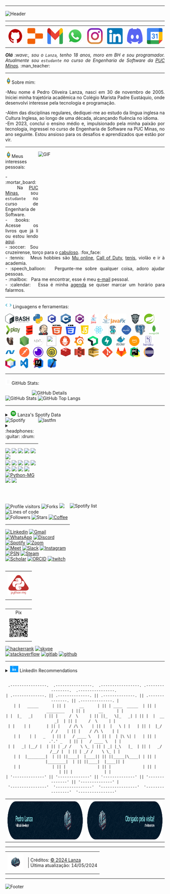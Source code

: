 <!--- Olá, esse é meu readme, fique à vontade para utilizá-lo como quiser! -->

-----

<div>
<img align="center" alt="Header" src="https://github.com/pedro-lanzaa/pedro-lanzaa/blob/main/2222.gif?raw=true"/>
</div>

-----

<div align="center">
<table>
<tr>
 <td align="center" colspan="11"></td>
</tr> 
<tr>
<td><a href="https://github.com/pedro-lanzaa" target="_blank"><img src="https://github.com/pedro-lanzaa/pedro-lanzaa/blob/main/img/github5.png?raw=true" width="50px" height="50px"/></a>
</td>
<td><a href="https://replit.com/@pedrooliveirala"><img src="https://github.com/pedro-lanzaa/pedro-lanzaa/blob/main/img/replit3.svg?raw=true" width="50px" height="50px"/></a>
</td>
<td><a href="mailto:pedrooliveiralanza@gmail.com" target="_blank"><img src="https://github.com/pedro-lanzaa/pedro-lanzaa/blob/main/img/gmail3.png?raw=true" width="50px" height="50px"/></a>
</td>
<td><a href="https://wa.me/5531980402103" target="_blank"><img src="https://github.com/pedro-lanzaa/pedro-lanzaa/blob/main/img/wpp2.png?raw=true" width="50px" height="50px"/></a>
</td>
<td><a href="https://www.instagram.com/_pedrolanza_/" target="_blank"><img src="https://github.com/pedro-lanzaa/pedro-lanzaa/blob/main/img/insta2.png?raw=true" width="50px" height="50px"/></a>
</td>
<td><a href="https://www.linkedin.com/in/pedro-lanza" target="_blank"><img src="https://github.com/pedro-lanzaa/pedro-lanzaa/blob/main/img/linkedin2.png?raw=true" width="50px" height="50px"/></a>
</td>
<!--<td><a href="https://slack.com/app_redirect?channel=UVD9N6VCL"><img src="https://github.com/pedro-lanzaa/pedro-lanzaa/blob/main/img/slack.png?raw=true" width="50px" height="50px"/></a>
</td>-->
<td><a href="https://discordapp.com/users/959151773728251914" target="_blank"><img src="https://github.com/pedro-lanzaa/pedro-lanzaa/blob/main/img/discord2.png?raw=true" width="50px" height="50px"/></a>
</td>
</td>
<td><a href="https://calendly.com/aramuni/" target="_blank"><img src="https://github.com/pedro-lanzaa/pedro-lanzaa/blob/main/img/calendar2.png?raw=true" width="50px" height="50px"/></a>
</td>
</tr>
<tr>
 <td align="center" colspan="11"></td>
</tr> 
</table>

</div>
<div align="justify">
<i><b>Olá</b> :wave:, sou o <code>Lanza</code>, tenho 18 anos, moro em BH e sou programador. Atualmente sou <code>estudante</code> no curso de Engenharia de Software da <a href="https://www.pucminas.br/" target="_blank">PUC Minas</a>.</i> :man_teacher:<br />
</div>

-----

<img height="20" alt="GIF" src="https://github.com/pedro-lanzaa/pedro-lanzaa/blob/main/img/soulgem.gif?raw=true"/>Sobre mim:

<div align="justify">
-Meu nome é Pedro Oliveira Lanza, nasci em 30 de novembro de 2005. Iniciei minha trajetória acadêmica no Colégio Marista Padre Eustáquio, onde desenvolvi interesse pela tecnologia e programação.

-Além das disciplinas regulares, dediquei-me ao estudo da língua inglesa na Cultura Inglesa, ao longo de uma década, alcançando fluência no idioma.                                                                     
-Em 2023, concluí o ensino médio e, impulsionado pela minha paixão por tecnologia, ingressei no curso de Engenharia de Software na PUC Minas, no ano seguinte. Estou ansioso para os desafios e aprendizados que estão por vir.






</div>

-----

<div>
<div>
<img align="right" alt="GIF" src="https://github.com/pedro-lanzaa/pedro-lanzaa/blob/main/2121.gif?raw=true" width="400px" height="300px"/>
</div>

<img height="20" alt="GIF" src="https://github.com/pedro-lanzaa/pedro-lanzaa/blob/main/img/soulgem.gif?raw=true"/>Meus interesses pessoais:

<div align="justify">
<p> 
- :mortar_board: &nbsp; Na <a href="https://www.pucminas.br/" target="_blank">PUC Minas</a>, sou <code>estudante</code> no curso de Engenharia de <br />Software.<br />
- :books: &nbsp; Acesse os livros que já li ou estou lendo <a href="https://www.skoob.com.br/perfil/Aramuni" target="_blank">aqui</a>.<br />
- :soccer: &nbsp; Sou cruzeirense, torço para o <a href="https://socio5estrelas.com.br/" target="_blank">cabuloso</a>. :fox_face:<br />
- :tennis: &nbsp; Meus hobbies são <a href="https://muonline.webzen.com/pt" target="_blank">Mu online</a>, <a href="https://www.callofduty.com/br/pt/" target="_blank">Call of Duty</a>, <a href="https://olympico.com.br/esportes/basquete/" target="_blank">tenis</a>, violão e ir à academia.<br />
- :speech_balloon: &nbsp; Pergunte-me sobre qualquer coisa, adoro ajudar pessoas.<br />
- :mailbox: &nbsp; Para me encontrar, esse é meu <a href="mailto:pedro-lanzaa@gmail.com" target="_blank">e-mail</a> pessoal.<br />
- :calendar: &nbsp; Essa é minha <a href="https://calendly.com/aramuni/30min" target="_blank">agenda</a> se quiser marcar um horário para falarmos.<br />
</p>
</div>
</div>

-----

<div>

<img height="20" alt="GIF" src="https://github.com/pedro-lanzaa/pedro-lanzaa/blob/main/img/skills.gif?raw=true"/>&nbsp;Linguagens e ferramentas:

<code><a href="https://www.gnu.org/software/bash/" target="_blank"><img height="32" src="https://github.com/pedro-lanzaa/pedro-lanzaa/blob/main/img/bash.png?raw=true"/></a></code>
&nbsp; 
<code><a href="https://www.python.org/" target="_blank"><img width="32" height="32" src="https://github.com/pedro-lanzaa/pedro-lanzaa/blob/main/img/python.png?raw=true"/></a></code>
&nbsp; 
<code><a href="https://www.open-std.org/jtc1/sc22/wg14/" target="_blank"><img width="32" height="32" src="https://github.com/pedro-lanzaa/pedro-lanzaa/blob/main/img/c.png?raw=true"/></a></code>
&nbsp; 
<code><a href="https://isocpp.org/" target="_blank"><img width="32" height="32" src="https://github.com/pedro-lanzaa/pedro-lanzaa/blob/main/img/cpp.svg?raw=true"/></a></code>
&nbsp; 
<code><a href="https://docs.microsoft.com/pt-br/dotnet/csharp/" target="_blank"><img width="32" height="32" src="https://github.com/pedro-lanzaa/pedro-lanzaa/blob/main/img/csharp.png?raw=true"/></a></code>
&nbsp; 
<code><a href="https://www.java.com/pt-BR/" target="_blank"><img width="32" height="32" src="https://github.com/pedro-lanzaa/pedro-lanzaa/blob/main/img/java.png?raw=true"/></a></code>
&nbsp; 
<code><a href="https://openjfx.io/" target="_blank"><img height="32" src="https://github.com/pedro-lanzaa/pedro-lanzaa/blob/main/img/javafx.png?raw=true"/></a></code>
&nbsp; 
<code><a href="https://www.primefaces.org/" target="_blank"><img width="32" height="32" src="https://github.com/pedro-lanzaa/pedro-lanzaa/blob/main/img/primefaces.png?raw=true"/></a></code>
&nbsp;
<code><a href="https://spring.io/" target="_blank"><img width="32" height="32" src="https://github.com/pedro-lanzaa/pedro-lanzaa/blob/main/img/spring.png?raw=true"/></a></code>
&nbsp;
<code><a href="https://www.playframework.com/" target="_blank"><img width="48" height="32" src="https://github.com/pedro-lanzaa/pedro-lanzaa/blob/main/img/play.png?raw=true"/></a></code>
&nbsp;
<code><a href="https://www.scala-lang.org/" target="_blank"><img width="32" height="32" src="https://github.com/pedro-lanzaa/pedro-lanzaa/blob/main/img/scala.png?raw=true"/></a></code>
&nbsp;
<code><a href="https://www.jenkins.io/" target="_blank"><img width="32" height="32" src="https://github.com/pedro-lanzaa/pedro-lanzaa/blob/main/img/jenkins.svg?raw=true"/></a></code>
&nbsp;
<code><a href="https://www.w3schools.com/html/" target="_blank"><img width="32" height="32" src="https://github.com/pedro-lanzaa/pedro-lanzaa/blob/main/img/html.svg?raw=true"/></a></code>
&nbsp; 
<code><a href="https://www.w3schools.com/css/" target="_blank"><img width="32" height="32" src="https://github.com/pedro-lanzaa/pedro-lanzaa/blob/main/img/css.svg?raw=true"/></a></code>
&nbsp; 
<code><a href="https://www.w3schools.com/js/" target="_blank"><img width="32" height="32" src="https://github.com/pedro-lanzaa/pedro-lanzaa/blob/main/img/js.png?raw=true"/></a></code>
&nbsp; 
<code><a href="https://pt-br.reactjs.org/" target="_blank"><img width="32" height="32" src="https://github.com/pedro-lanzaa/pedro-lanzaa/blob/main/img/react.png?raw=true"/></a></code>
&nbsp; 
<code><a href="https://docs.microsoft.com/pt-br/windows/win32/lwef/using-vbscript" target="_blank"><img width="32" height="32" src="https://github.com/pedro-lanzaa/pedro-lanzaa/blob/main/img/vbs.png?raw=true"/></a></code>
&nbsp; 
<code><a href="https://www.mysql.com/" target="_blank"><img width="32" height="32" src="https://github.com/pedro-lanzaa/pedro-lanzaa/blob/main/img/mysql.png?raw=true"/></a></code>
&nbsp; 
<code><a href="https://www.postgresql.org/" target="_blank"><img width="32" height="32" src="https://github.com/pedro-lanzaa/pedro-lanzaa/blob/main/img/postgresql.png?raw=true"/></a></code>
&nbsp; 
<code><a href="https://www.mongodb.com/pt-br" target="_blank"><img width="32" height="32" src="https://github.com/pedro-lanzaa/pedro-lanzaa/blob/main/img/mongodb.png?raw=true"/></a></code>
&nbsp; 
<code><a href="https://dbeaver.io/" target="_blank"><img width="32" height="32" src="https://github.com/pedro-lanzaa/pedro-lanzaa/blob/main/img/dbeaver.png?raw=true"/></a></code>
&nbsp; 
<code><a href="https://nodejs.org/en/" target="_blank"><img width="32" height="32" src="https://github.com/pedro-lanzaa/pedro-lanzaa/blob/main/img/nodejs.png?raw=true"/></a></code>
&nbsp;
<code><a href="https://nextjs.org/" target="_blank"><img width="32" height="32" src="https://github.com/pedro-lanzaa/pedro-lanzaa/blob/main/img/nextjs.png?raw=true"/></a></code>
&nbsp;
<code><a href="https://jestjs.io/pt-BR/" target="_blank"><img width="30" height="32" src="https://github.com/pedro-lanzaa/pedro-lanzaa/blob/main/img/jest.png?raw=true"/></a></code>
&nbsp;
<code><a href="https://prometheus.io/" target="_blank"><img width="32" height="32" src="https://github.com/pedro-lanzaa/pedro-lanzaa/blob/main/img/prometheus.png?raw=true"/></a></code>
&nbsp;
<code><a href="https://grafana.com/" target="_blank"><img width="32" height="32" src="https://github.com/pedro-lanzaa/pedro-lanzaa/blob/main/img/grafana.png?raw=true"/></a></code>
&nbsp; 
<code><a href="https://newrelic.com/pt" target="_blank"><img width="32" height="32" src="https://github.com/pedro-lanzaa/pedro-lanzaa/blob/main/img/newrelic.png?raw=true"/></a></code>
&nbsp; 
<code><a href="https://fastapi.tiangolo.com/" target="_blank"><img width="32" height="32" src="https://github.com/pedro-lanzaa/pedro-lanzaa/blob/main/img/fastapi.svg?raw=true"/></a></code>
&nbsp; 
<code><a href="https://www.docker.com/" target="_blank"><img width="32" height="32" src="https://github.com/pedro-lanzaa/pedro-lanzaa/blob/main/img/docker.png?raw=true"/></a></code>
&nbsp; 
<code><a href="https://aws.amazon.com/pt/" target="_blank"><img width="32" height="32" src="https://github.com/pedro-lanzaa/pedro-lanzaa/blob/main/img/aws.png?raw=true"/></a></code>
&nbsp; 
<code><a href="https://www.heroku.com/" target="_blank"><img width="32" height="32" src="https://github.com/pedro-lanzaa/pedro-lanzaa/blob/main/img/heroku.png?raw=true"/></a></code>
&nbsp; 
<code><a href="https://dotnet.microsoft.com/en-us/" target="_blank"><img width="32" height="32" src="https://github.com/pedro-lanzaa/pedro-lanzaa/blob/main/img/dotnet.png?raw=true"/></a></code>
&nbsp; 
<code><a href="https://www.postman.com/" target="_blank"><img width="32" height="32" src="https://github.com/pedro-lanzaa/pedro-lanzaa/blob/main/img/postman.png?raw=true"/></a></code>
&nbsp; 
<code><a href="https://insomnia.rest/" target="_blank"><img width="32" height="32" src="https://github.com/pedro-lanzaa/pedro-lanzaa/blob/main/img/insomnia.png?raw=true"/></a></code>
&nbsp; 
<code><a href="https://www.soapui.org/" target="_blank"><img width="32" height="32" src="https://github.com/pedro-lanzaa/pedro-lanzaa/blob/main/img/soap.png?raw=true"/></a></code>
&nbsp; 
<code><a href="https://redis.io/" target="_blank"><img width="32" height="32" src="https://github.com/pedro-lanzaa/pedro-lanzaa/blob/main/img/redis.png?raw=true"/></a></code>
&nbsp;
<code><a href="https://aws.amazon.com/pt/s3/" target="_blank"><img width="32" height="32" src="https://github.com/pedro-lanzaa/pedro-lanzaa/blob/main/img/s3.svg?raw=true"/></a></code>
&nbsp;
<code><a href="https://aws.amazon.com/pt/sqs/" target="_blank"><img width="32" height="32" src="https://github.com/pedro-lanzaa/pedro-lanzaa/blob/main/img/sqs.png?raw=true"/></a></code>
&nbsp;
<code><a href="https://git-scm.com/" target="_blank"><img width="32" height="32" src="https://github.com/pedro-lanzaa/pedro-lanzaa/blob/main/img/git.png?raw=true"/></a></code>
&nbsp; 
<code><a href="https://about.gitlab.com/" target="_blank"><img width="32" height="32" src="https://github.com/pedro-lanzaa/pedro-lanzaa/blob/main/img/gitlab.png?raw=true"/></a></code>
&nbsp; 
<code><a href="https://www.jetbrains.com/pt-br/pycharm/download/" target="_blank"><img width="32" height="32" src="https://github.com/pedro-lanzaa/pedro-lanzaa/blob/main/img/pc.png?raw=true"/></a></code>
&nbsp; 
<code><a href="https://www.eclipse.org/downloads/" target="_blank"><img width="32" height="32" src="https://github.com/pedro-lanzaa/pedro-lanzaa/blob/main/img/eclipse.png?raw=true"/></a></code>
&nbsp; 
<code><a href="https://netbeans.apache.org/" target="_blank"><img width="32" height="32" src="https://github.com/pedro-lanzaa/pedro-lanzaa/blob/main/img/netbeans.png?raw=true"/></a></code>
&nbsp;
<code><a href="https://code.visualstudio.com/" target="_blank"><img width="32" height="32" src="https://github.com/pedro-lanzaa/pedro-lanzaa/blob/main/img/vs.png?raw=true"/></a></code>
&nbsp;
<code><a href="https://www.jetbrains.com/idea/" target="_blank"><img width="32" height="32" src="https://github.com/pedro-lanzaa/pedro-lanzaa/blob/main/img/intellij.png?raw=true"/></a></code>
&nbsp;
<code><a href="https://developer.apple.com/xcode/" target="_blank"><img width="32" height="32" src="https://github.com/pedro-lanzaa/pedro-lanzaa/blob/main/img/xcode.png?raw=true"/></a></code>
</div>

-----

<img height="20" alt="GIF" src="https://github.com/pedro-lanzaa/pedro-lanzaa/blob/main/img/graphic.gif?raw=true"/>GitHub Stats:

<div>
<img align="right" alt="GitHub Details" width="420px" src="http://github-profile-summary-cards.vercel.app/api/cards/profile-details?username=pedro-lanzaa&theme=github_dark"/>
<!--- <img alt="GitHub Commits" width="200px" src="http://github-profile-summary-cards.vercel.app/api/cards/productive-time?username=pedro-lanzaa&theme=github_dark"/> -->
<img alt="GitHub Stats" width="200px" src="http://github-profile-summary-cards.vercel.app/api/cards/stats?username=pedro-lanzaa&theme=github_dark"/>
<img alt="GitHub Top Langs" width="200px" src="http://github-profile-summary-cards.vercel.app/api/cards/repos-per-language?username=pedro-lanzaa&theme=github_dark"/>
</div>

-----

<div>
<div>
<details>
<summary><img height="20" alt="GIF" src="https://github.com/pedro-lanzaa/pedro-lanzaa/blob/main/img/spotify.gif?raw=true"/> Lanza's Spotify Data</summary>
<img src="https://data-card-for-spotify.herokuapp.com/api/card?user_id=5gbaepjd5zbi3sv0jcdsvcps9" alt="Data Card for Spotify">
</details>
</div>
<div>
<!-- <a href="https://twitter.com/joaoaramuni" target="_blank"><img align="right" width="400px" height="270px" alt="tweets" src="https://github-readme-twitter.gazf.vercel.app/api?id=joaoaramuni"/></a> -->
<a href="https://www.last.fm/pt/user/joaoaramuni" target="_blank"><img align="right" width="400px" height="270px" alt="lastfm" src="https://lastfm-recently-played.vercel.app/api?user=pedrolanzaaa&width=300"/></a>
</div>
<div>
<img alt="Spotify" width="200px" height="270px" src="https://spotify-github-profile.vercel.app/api/view?uid=5gbaepjd5zbi3sv0jcdsvcps9&cover_image=true&theme=default"/> &nbsp; &nbsp; 
<img alt="Spotify list" width="300px" height="200px" align="right" src="https://spotify-recently-played-readme.vercel.app/api?user=5gbaepjd5zbi3sv0jcdsvcps9&count=5"/>
</div>
<div>
<details>
<summary>:headphones: :guitar: :drum:</summary>

[Post Malone. - Big Jet Plane - Live Cover](https://github.com/pedro-lanzaa/pedro-lanzaa/blob/main/5998.mp4)

</details>
</div>
</div>

-----

<div>
<table align="right">
<tr>
 <td align="center" colspan="1"></td>
</tr> 
<tr>
<td><a href="https://pythonmg.github.io/" target="_blank"><img src="https://github.com/pedro-lanzaa/pedro-lanzaa/blob/main/img/pythonmg.png?raw=true" width="70px" height="70px"/></a></td>
</tr>
<tr>
 <td align="center" colspan="1"></td>
</tr> 
</table>
<img src="https://img.shields.io/badge/Python-Expert-blue?logo=Python"/>
<img src="https://img.shields.io/badge/Java-Expert-blue"/>
<img src="https://img.shields.io/badge/C-Enthusiast-blue"/>
<img src="https://img.shields.io/badge/TDD-Advocate-blue"/>
<img src="https://img.shields.io/badge/Clean%20Code-Evangelist-blue"/>
<img src="https://img.shields.io/badge/Open%20Source-Lover-blue?logo=opensourceinitiative"/>
<br />
<img src="https://img.shields.io/badge/Flask-Dev-blue?logo=Flask"/>
<img src="https://img.shields.io/badge/FastAPI-Dev-blue?logo=FastAPI"/>
<img src="https://img.shields.io/badge/JavaScript-Dev-blue?logo=javascript"/>
<img src="https://img.shields.io/badge/Node.js-Dev-blue?logo=Node.js"/>
<img src="https://img.shields.io/badge/Next.js-Dev-blue?logo=Next.js"/>
<img src="https://img.shields.io/badge/AWS-Dev-blue?logo=amazonaws"/>
<img src="https://img.shields.io/badge/Docker-Dev-blue?logo=docker"/>
<img src="https://img.shields.io/badge/Grafana-Dev-blue?logo=grafana"/>
<img src="https://img.shields.io/badge/New%20Relic-Dev-blue?logo=newrelic"/>
<a href="https://github.com/pythonmg" target="_blank"><img alt="Python-MG" src="https://img.shields.io/badge/Siga%20a%20comunidade%20mineira%20de%20python%3A-Python--MG-blue?logo=Python"/></a>
<img src="https://img.shields.io/badge/OS-macOS-informational?logo=apple&logoColor=white"/>
<img src="https://img.shields.io/badge/OS-Linux-informational?logo=linux&logoColor=white"/>
<br />
<img alt="Profile visitors" src="https://komarev.com/ghpvc/?username=pedro-lanzaa"/>
<img alt="Forks" src="https://img.shields.io/github/forks/pedro-lanzaa/pedro-lanzaa?logo=git"/>
<a href="https://stars.github.com/nominate/" target="_blank"><img src="https://img.shields.io/static/v1?label=%F0%9F%8C%9F&message=If%20useful&color=blue"/></a>
<img alt="Lines of code" src="https://img.shields.io/badge/Somando--se%20os%20reposit%C3%B3rios%3A-%2B100%20mil%20linhas%20de%20c%C3%B3digo%20compartilhadas-blue?logo=GitHub"/>
<br />
<img alt="Followers" src="https://img.shields.io/github/followers/pedro-lanzaa?style=social"/>
<img alt="Stars" src="https://img.shields.io/github/stars/pedro-lanzaa?style=social"/>
<a href="https://github.com/pedro-lanzaa/pedro-lanzaa/blob/main/img/pix10.png?raw=true" target="_blank"><img alt="Coffee" src="https://img.shields.io/badge/Buy%20me%20a%20coffee-white?logo=buymeacoffee&logoColor=black"/></a>
</div>

-----

<div>
<table align="right">
<tr>
 <td align="center" colspan="1">Pix</td>
</tr> 
<tr>
<td><img src="https://github.com/pedro-lanzaa/pedro-lanzaa/blob/main/img/qrcode-pix.png?raw=true" width="70px" height="70px"/></td>
</tr>
</table>
<a href="https://www.linkedin.com/in/pedro-lanza" target="_blank"><img alt="Linkedin" src="https://img.shields.io/badge/LinkedIn-0077B5?style=for-the-badge&logo=linkedin&logoColor=white"/></a>
<a href="mailto:pedro-lanzaa@gmail.com" target="_blank"><img alt="Gmail" src="https://img.shields.io/badge/Gmail-D14836?style=for-the-badge&logo=gmail&logoColor=white"/></a>
<a href="https://wa.me/5531998603012" target="_blank"><img alt="WhatsApp" src="https://img.shields.io/badge/WhatsApp-25D366?style=for-the-badge&logo=whatsapp&logoColor=white"/></a>
<a href="https://discordapp.com/users/680792674252750895" target="_blank"><img alt="Discord" src="https://img.shields.io/badge/Discord-7289DA?style=for-the-badge&logo=discord&logoColor=white"/></a>
<a href="https://open.spotify.com/user/5gbaepjd5zbi3sv0jcdsvcps9" target="_blank"><img alt="Spotify" src="https://img.shields.io/badge/Spotify-1ED760?&style=for-the-badge&logo=spotify&logoColor=white"/></a>
<a href="https://us05web.zoom.us/j/2425760565?pwd=aDR1L3RRY2x4U09iWDVTRWxxMjdmQT09" target="_blank"><img alt="Zoom" src="https://img.shields.io/badge/Zoom-2D8CFF?style=for-the-badge&logo=zoom&logoColor=white"/></a><br />
<a href="https://meet.google.com/ova-vvcq-hbx" target="_blank"><img alt="Meet" src="https://img.shields.io/badge/Google%20Meet-00897B?style=for-the-badge&logo=google-meet&logoColor=white"/></a>
<a href="https://slack.com/app_redirect?channel=UVD9N6VCL" target="_blank"><img alt="Slack" src="https://img.shields.io/badge/Slack-4A154B?style=for-the-badge&logo=slack&logoColor=white"/></a>
<a href="https://www.instagram.com/_pedrolanza_/" target="_blank"><img alt="Instagram" src="https://img.shields.io/badge/Instagram-E4405F?style=for-the-badge&logo=instagram&logoColor=white"/></a>
<a href="https://www.playstation.com/pt-br/support/account/add-friends-psn/" target="_blank"><img alt="PSN" src="https://img.shields.io/badge/PlayStation-003791?style=for-the-badge&logo=playstation&logoColor=white"/></a>
<a href="https://steamcommunity.com/id/pedro-lanzaa/" target="_blank"><img alt="Steam" src="https://img.shields.io/badge/Steam-000000?style=for-the-badge&logo=steam&logoColor=white"/></a><br />
<a href="https://scholar.google.com.br/citations?user=OARYxSYAAAAJ&hl=pt-BR&oi=ao" target="_blank"><img alt="Scholar" src="https://img.shields.io/badge/Google_Scholar-4285F4?style=for-the-badge&logo=google-scholar&logoColor=white"/></a>
<a href="https://orcid.org/
0000-0001-7538-5927" target="_blank"><img alt="ORCID" src="https://img.shields.io/badge/orcid-A6CE39?style=for-the-badge&logo=orcid&logoColor=white"/></a>
<a href="https://www.twitch.tv/pedro-lanzaa" target="_blank"><img alt="twitch" src="https://img.shields.io/badge/Twitch-9146FF?style=for-the-badge&logo=twitch&logoColor=white"/></a>
<a href="https://www.hackerrank.com/pedro-lanzaa" target="_blank"><img alt="hackerrank" src="https://img.shields.io/badge/-Hackerrank-2EC866?style=for-the-badge&logo=HackerRank&logoColor=white"/></a>
<a href="https://join.skype.com/invite/dcKhOAFaJ5cz" target="_blank"><img alt="skype" src="https://img.shields.io/badge/Skype-00AFF0?style=for-the-badge&logo=skype&logoColor=white"/></a>
<br />
<a href="https://stackoverflow.com/users/22206141/aramuni" target="_blank"><img alt="stackoverflow" src="https://img.shields.io/badge/Stack_Overflow-FE7A16?style=for-the-badge&logo=stack-overflow&logoColor=white"/></a>
<a href="https://gitlab.com/pedro-lanzaa" target="_blank"><img alt="gitlab" src="https://img.shields.io/badge/GitLab-330F63?style=for-the-badge&logo=gitlab&logoColor=white"/></a>
<a href="https://github.com/pedro-lanzaa" target="_blank"><img alt="github" src="https://img.shields.io/badge/GitHub-100000?style=for-the-badge&logo=github&logoColor=white"/></a>
</div>

-----

<div>
<details>
<summary><img height="20" alt="GIF" src="https://github.com/pedro-lanzaa/pedro-lanzaa/blob/main/img/linkedin2.gif?raw=true"/> LinkedIn Recommendations</summary>
<div>
<table>
<tr>
 <td align="center" colspan="1"></td>
</tr> 
<tr>
<td>
<img align="center" src="https://github.com/pedro-lanzaa/pedro-lanzaa/blob/main/img/R1.png?raw=true" alt="R1"/>
</td>
</tr>
<tr>
<td>
<img align="center" src="https://github.com/pedro-lanzaa/pedro-lanzaa/blob/main/img/R2.png?raw=true" alt="R2"/>
</td>
</tr>
<tr>
<td>
<img align="center" src="https://github.com/pedro-lanzaa/pedro-lanzaa/blob/main/img/R3.png?raw=true" alt="R3"/>
</td>
</tr>
<tr>
<td>
<img align="center" src="https://github.com/pedro-lanzaa/pedro-lanzaa/blob/main/img/R4.png?raw=true" alt="R4"/>
</td>
</tr>
<tr>
<td>
<img align="center" src="https://github.com/pedro-lanzaa/pedro-lanzaa/blob/main/img/R5.png?raw=true" alt="R5"/>
</td>
</tr>
<tr>
<td>
<img align="center" src="https://github.com/pedro-lanzaa/pedro-lanzaa/blob/main/img/R6.png?raw=true" alt="R6"/>
</td>
</tr>
<tr>
 <td align="center" colspan="1"></td>
</tr> 
</table>
</div>
</details>
</div>

<div align="center">

```text

 .----------------.  .----------------.  .-----------------. .----------------.  .----------------. 
| .--------------. || .--------------. || .--------------. || .--------------. || .--------------. |
| |   _____      | || |      __      | || | ____  _____  | || |   ________   | || |      __      | |
| |  |_   _|     | || |     /  \     | || ||_   \|_   _| | || |  |  __   _|  | || |     /  \     | |
| |    | |       | || |    / /\ \    | || |  |   \ | |   | || |  |_/  / /    | || |    / /\ \    | |
| |    | |   _   | || |   / ____ \   | || |  | |\ \| |   | || |     .'.' _   | || |   / ____ \   | |
| |   _| |__/ |  | || | _/ /    \ \_ | || | _| |_\   |_  | || |   _/ /__/ |  | || | _/ /    \ \_ | |
| |  |________|  | || ||____|  |____|| || ||_____|\____| | || |  |________|  | || ||____|  |____|| |
| |              | || |              | || |              | || |              | || |              | |
| '--------------' || '--------------' || '--------------' || '--------------' || '--------------' |
 '----------------'  '----------------'  '----------------'  '----------------'  '----------------' 

```                                        

</div>
<div>
<table>
<tr>
 <td align="center" colspan="2"></td>
</tr> 
<tr>
<td>
<a href="mailto:pedro-lanzaa@gmail.com" target="_blank"><img align="center" width="600px" height="120px" src="https://github.com/pedro-lanzaa/pedro-lanzaa/blob/main/257.png?raw=true" alt="github-footer2"/></a>
</td>
<td>
<a href="https://github.com/pedro-lanzaa" target="_blank"><img align="center" width="600px" height="120px" src="https://github.com/pedro-lanzaa/pedro-lanzaa/blob/main/256.png?raw=true" alt="github-footer1"/></a>
</td>
</tr>
<tr>
 <td align="center" colspan="2"></td>
</tr> 
</table>
</div>

-----

<div>
<table align="center">
<tr>
 <td align="center" colspan="2"></td>
</tr> 
<tr>
<td>
<a href="https://github.com/pedro-lanzaa" target="_blank"><img src="https://github.com/pedro-lanzaa/pedro-lanzaa/blob/main/logo.png?raw=true" width="50px" height="50px"/></a>
</td>
<td>
| Créditos: <a href="https://github.com/pedro-lanzaa" target="_blank">© 2024 Lanza</a><br />
| Última atualização: 14/05/2024
</td>
</tr>
<tr>
 <td align="center" colspan="2"></td>
</tr> 
</table>
</div>

-----

<div>
<img align="center" alt="Footer" width="1200px" height="40px" src="https://github.com/pedro-lanzaa/pedro-lanzaa/blob/main/img/footer-gray.gif?raw=true"/>
</div>

<!-- Obrigado pela visita! -->
